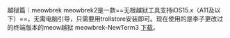 越狱篇｜meowbrek
meowbrek2是一款==无根越狱工具支持iOS15.x（A11及以下）==，无需电脑引导，只需要用trollstore安装即可。现在使用的是李子更改过的终端版本的meow越狱
meowbrek-NewTerm3 [下载](https://github.com/liyu-qi/liyu-qi.github.io/releases/download/meow-NewTerm3beta/meow_1.1.7-NewTerm3.beta.ipa "喜欢的话就关注李子吧")。
